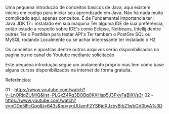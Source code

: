 Uma pequena introdução de conceitos basicos de Java, aqui existem inicios em codigo para iniciar seu aprendizado em Java.
Não há nada muito complicado aqui, apenas conceitos.
É de Fundamental importancia ter :
Java JDK 17+ instalado em sua maquina
Ter alguma IDE de sua preferência, então estudo a respeito sobre IDE's como Eclipse, Netbeans, Intellij dentre outras 
Ter o PostMan para testar API's
Ter tambem o PostGre SQL ou MySQL rodando Localmente ou se achar interessante ter instalado o H2

Os conceitos e apostilas dentre outros arquivos serão disponibilisados na pagina ou no canal do Youtube mediante solicitação

Este pequena introdução segue um andamento proprio mas tem como base alguns cursos disponibilizados na internet de forma gratuita.






Referências:


01 - https://www.youtube.com/watch?v=LnORjqZUMIQ&list=PLGxZ4Rq3BOBq0KXHsp5J3PxyFaBIXVs3r
02 - https://www.youtube.com/watch?v=nODe5lFcGpg&t=643s&pp=ygUUamF2YSBjdXJzbyBjb21wbGV0byA%3D
